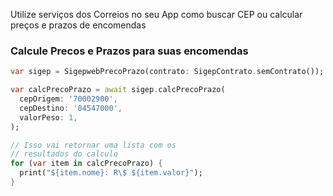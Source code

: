 Utilize serviços dos Correios no seu App como buscar CEP ou calcular preços e prazos de encomendas

### Calcule Precos e Prazos para suas encomendas

```dart
var sigep = SigepwebPrecoPrazo(contrato: SigepContrato.semContrato());

var calcPrecoPrazo = await sigep.calcPrecoPrazo(
  cepOrigem: '70002900',
  cepDestino: '04547000',
  valorPeso: 1,
);

// Isso vai retornar uma lista com os 
// resultados do calculo
for (var item in calcPrecoPrazo) {
  print("${item.nome}: R\$ ${item.valor}");
}
```


